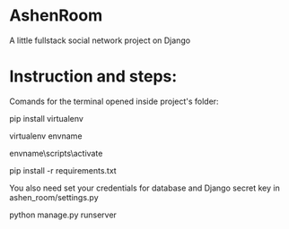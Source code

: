 # AshenRoom

A little fullstack social network project on Django

# Instruction and steps:

Comands for the terminal opened inside project's folder:

pip install virtualenv

virtualenv envname

envname\scripts\activate

pip install -r requirements.txt

You also need set your credentials for database and Django secret key in ashen_room/settings.py

python manage.py runserver